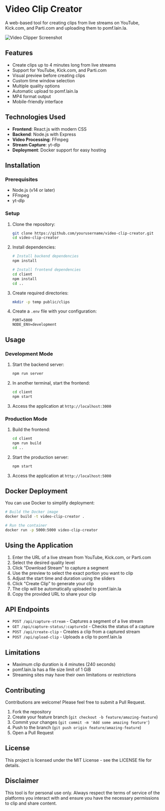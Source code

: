 # Video Clip Creator

A web-based tool for creating clips from live streams on YouTube, Kick.com, and Parti.com and uploading them to pomf.lain.la.

![Video Clipper Screenshot](screenshot.png)

## Features

- Create clips up to 4 minutes long from live streams
- Support for YouTube, Kick.com, and Parti.com
- Visual preview before creating clips
- Custom time window selection
- Multiple quality options
- Automatic upload to pomf.lain.la
- MP4 format output
- Mobile-friendly interface

## Technologies Used

- **Frontend**: React.js with modern CSS
- **Backend**: Node.js with Express
- **Video Processing**: FFmpeg
- **Stream Capture**: yt-dlp
- **Deployment**: Docker support for easy hosting

## Installation

### Prerequisites

- Node.js (v14 or later)
- FFmpeg
- yt-dlp

### Setup

1. Clone the repository:
   ```bash
   git clone https://github.com/yourusername/video-clip-creator.git
   cd video-clip-creator
   ```

2. Install dependencies:
   ```bash
   # Install backend dependencies
   npm install
   
   # Install frontend dependencies
   cd client
   npm install
   cd ..
   ```

3. Create required directories:
   ```bash
   mkdir -p temp public/clips
   ```

4. Create a `.env` file with your configuration:
   ```
   PORT=5000
   NODE_ENV=development
   ```

## Usage

### Development Mode

1. Start the backend server:
   ```bash
   npm run server
   ```

2. In another terminal, start the frontend:
   ```bash
   cd client
   npm start
   ```

3. Access the application at `http://localhost:3000`

### Production Mode

1. Build the frontend:
   ```bash
   cd client
   npm run build
   cd ..
   ```

2. Start the production server:
   ```bash
   npm start
   ```

3. Access the application at `http://localhost:5000`

## Docker Deployment

You can use Docker to simplify deployment:

```bash
# Build the Docker image
docker build -t video-clip-creator .

# Run the container
docker run -p 5000:5000 video-clip-creator
```

## Using the Application

1. Enter the URL of a live stream from YouTube, Kick.com, or Parti.com
2. Select the desired quality level
3. Click "Download Stream" to capture a segment
4. Use the preview to select the exact portion you want to clip
5. Adjust the start time and duration using the sliders
6. Click "Create Clip" to generate your clip
7. The clip will be automatically uploaded to pomf.lain.la
8. Copy the provided URL to share your clip

## API Endpoints

- `POST /api/capture-stream` - Captures a segment of a live stream
- `GET /api/capture-status/:captureId` - Checks the status of a capture
- `POST /api/create-clip` - Creates a clip from a captured stream
- `POST /api/upload-clip` - Uploads a clip to pomf.lain.la

## Limitations

- Maximum clip duration is 4 minutes (240 seconds)
- pomf.lain.la has a file size limit of 1 GiB
- Streaming sites may have their own limitations or restrictions

## Contributing

Contributions are welcome! Please feel free to submit a Pull Request.

1. Fork the repository
2. Create your feature branch (`git checkout -b feature/amazing-feature`)
3. Commit your changes (`git commit -m 'Add some amazing feature'`)
4. Push to the branch (`git push origin feature/amazing-feature`)
5. Open a Pull Request

## License

This project is licensed under the MIT License - see the LICENSE file for details.

## Disclaimer

This tool is for personal use only. Always respect the terms of service of the platforms you interact with and ensure you have the necessary permissions to clip and share content.
